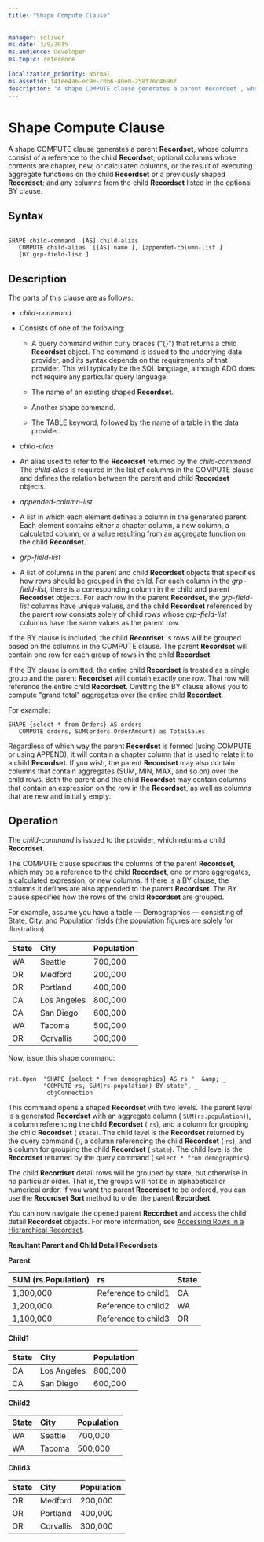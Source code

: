 ```yaml
---
title: "Shape Compute Clause"
 
 
manager: soliver
ms.date: 3/9/2015
ms.audience: Developer
ms.topic: reference
  
localization_priority: Normal
ms.assetid: f4fee4a6-ec9e-c0b6-40e0-258f76c4696f
description: "A shape COMPUTE clause generates a parent Recordset , whose columns consist of a reference to the child Recordset ; optional columns whose contents are chapter, new, or calculated columns, or the result of executing aggregate functions on the child Recordset or a previously shaped Recordset ; and any columns from the child Recordset listed in the optional BY clause."
---
```


# Shape Compute Clause

A shape COMPUTE clause generates a parent **Recordset**, whose columns consist of a reference to the child **Recordset**; optional columns whose contents are chapter, new, or calculated columns, or the result of executing aggregate functions on the child **Recordset** or a previously shaped **Recordset**; and any columns from the child **Recordset** listed in the optional BY clause. 
  
## Syntax

```
 
SHAPE child-command  [AS] child-alias  
   COMPUTE child-alias  [[AS] name ], [appended-column-list ] 
   [BY grp-field-list ] 

```

## Description

The parts of this clause are as follows:
  
-  *child-command* 
    
- Consists of one of the following:
    
  - A query command within curly braces ("{}") that returns a child **Recordset** object. The command is issued to the underlying data provider, and its syntax depends on the requirements of that provider. This will typically be the SQL language, although ADO does not require any particular query language. 
    
  - The name of an existing shaped **Recordset**. 
    
  - Another shape command.
    
  - The TABLE keyword, followed by the name of a table in the data provider.
    
-  *child-alias* 
    
- An alias used to refer to the **Recordset** returned by the  *child-command.*  The  *child-alias*  is required in the list of columns in the COMPUTE clause and defines the relation between the parent and child **Recordset** objects. 
    
-  *appended-column-list* 
    
- A list in which each element defines a column in the generated parent. Each element contains either a chapter column, a new column, a calculated column, or a value resulting from an aggregate function on the child **Recordset**. 
    
-  *grp-field-list* 
    
- A list of columns in the parent and child **Recordset** objects that specifies how rows should be grouped in the child. For each column in the  *grp-field-list,*  there is a corresponding column in the child and parent **Recordset** objects. For each row in the parent **Recordset**, the  *grp-field-list*  columns have unique values, and the child **Recordset** referenced by the parent row consists solely of child rows whose  *grp-field-list*  columns have the same values as the parent row. 
    
If the BY clause is included, the child **Recordset** 's rows will be grouped based on the columns in the COMPUTE clause. The parent **Recordset** will contain one row for each group of rows in the child **Recordset**. 
  
If the BY clause is omitted, the entire child **Recordset** is treated as a single group and the parent **Recordset** will contain exactly one row. That row will reference the entire child **Recordset**. Omitting the BY clause allows you to compute "grand total" aggregates over the entire child **Recordset**. 
  
For example:
  
```
SHAPE {select * from Orders} AS orders
   COMPUTE orders, SUM(orders.OrderAmount) as TotalSales
```

Regardless of which way the parent **Recordset** is formed (using COMPUTE or using APPEND), it will contain a chapter column that is used to relate it to a child **Recordset**. If you wish, the parent **Recordset** may also contain columns that contain aggregates (SUM, MIN, MAX, and so on) over the child rows. Both the parent and the child **Recordset** may contain columns that contain an expression on the row in the **Recordset**, as well as columns that are new and initially empty. 
  
## Operation

The  *child-command*  is issued to the provider, which returns a child **Recordset**. 
  
The COMPUTE clause specifies the columns of the parent **Recordset**, which may be a reference to the child **Recordset**, one or more aggregates, a calculated expression, or new columns. If there is a BY clause, the columns it defines are also appended to the parent **Recordset**. The BY clause specifies how the rows of the child **Recordset** are grouped. 
  
For example, assume you have a table — Demographics — consisting of State, City, and Population fields (the population figures are solely for illustration).
  
|**State**|**City**|**Population**|
|:-----|:-----|:-----|
|WA  <br/> |Seattle  <br/> |700,000  <br/> |
|OR  <br/> |Medford  <br/> |200,000  <br/> |
|OR  <br/> |Portland  <br/> |400,000  <br/> |
|CA  <br/> |Los Angeles  <br/> |800,000  <br/> |
|CA  <br/> |San Diego  <br/> |600,000  <br/> |
|WA  <br/> |Tacoma  <br/> |500,000  <br/> |
|OR  <br/> |Corvallis  <br/> |300,000  <br/> |
   
Now, issue this shape command:
  
```
 
rst.Open  "SHAPE {select * from demographics} AS rs "  &amp; _ 
          "COMPUTE rs, SUM(rs.population) BY state", _ 
           objConnection 

```

This command opens a shaped **Recordset** with two levels. The parent level is a generated **Recordset** with an aggregate column (  `SUM(rs.population)`), a column referencing the child **Recordset** (  `rs`), and a column for grouping the child **Recordset** (  `state`). The child level is the **Recordset** returned by the query command (), a column referencing the child **Recordset** (  `rs`), and a column for grouping the child **Recordset** (  `state`). The child level is the **Recordset** returned by the query command (  `select * from demographics`).
  
The child **Recordset** detail rows will be grouped by state, but otherwise in no particular order. That is, the groups will not be in alphabetical or numerical order. If you want the parent **Recordset** to be ordered, you can use the **Recordset** **Sort** method to order the parent **Recordset**. 
  
You can now navigate the opened parent **Recordset** and access the child detail **Recordset** objects. For more information, see [Accessing Rows in a Hierarchical Recordset](accessing-rows-in-a-hierarchical-recordset.md).
  
 **Resultant Parent and Child Detail Recordsets**
  
 **Parent**
  
|**SUM (rs.Population)**|**rs**|**State**|
|:-----|:-----|:-----|
|1,300,000  <br/> |Reference to child1  <br/> |CA  <br/> |
|1,200,000  <br/> |Reference to child2  <br/> |WA  <br/> |
|1,100,000  <br/> |Reference to child3  <br/> |OR  <br/> |
   
 **Child1**
  
|**State**|**City**|**Population**|
|:-----|:-----|:-----|
|CA  <br/> |Los Angeles  <br/> |800,000  <br/> |
|CA  <br/> |San Diego  <br/> |600,000  <br/> |
   
 **Child2**
  
|**State**|**City**|**Population**|
|:-----|:-----|:-----|
|WA  <br/> |Seattle  <br/> |700,000  <br/> |
|WA  <br/> |Tacoma  <br/> |500,000  <br/> |
   
 **Child3**
  
|**State**|**City**|**Population**|
|:-----|:-----|:-----|
|OR  <br/> |Medford  <br/> |200,000  <br/> |
|OR  <br/> |Portland  <br/> |400,000  <br/> |
|OR  <br/> |Corvallis  <br/> |300,000  <br/> |
   


